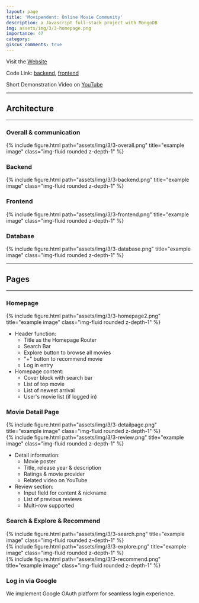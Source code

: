 ```yaml
---
layout: page
title: 'Movipendent: Online Movie Community'
description: a Javascript full-stack project with MongoDB
img: assets/img/3/3-homepage.png
importance: 47
category:
giscus_comments: true
---
```


Visit the [Website](https://movie-delivery-frontend.vercel.app/)

Code Link: [backend](https://github.com/ngcxy/MovieDelivery_backend), [frontend](https://github.com/ngcxy/MovieDelivery_frontend)

Short Demonstration Video on [YouTube](https://youtu.be/-SHo5A1ImtQ)


---

## Architecture

---

### Overall & communication
<div class="row">
    <div class="col-sm mt-3 mt-md-0">
        {% include figure.html path="assets/img/3/3-overall.png" title="example image" class="img-fluid rounded z-depth-1" %}
    </div>
</div>

### Backend
<div class="row">
    <div class="col-sm mt-3 mt-md-0">
        {% include figure.html path="assets/img/3/3-backend.png" title="example image" class="img-fluid rounded z-depth-1" %}
    </div>
</div>

### Frontend
<div class="row">
    <div class="col-sm mt-3 mt-md-0">
        {% include figure.html path="assets/img/3/3-frontend.png" title="example image" class="img-fluid rounded z-depth-1" %}
    </div>
</div>

### Database
<div class="row">
    <div class="col-sm mt-3 mt-md-0">
        {% include figure.html path="assets/img/3/3-database.png" title="example image" class="img-fluid rounded z-depth-1" %}
    </div>
</div>
  
---
  
## Pages

---

### Homepage
<div class="row">
    <div class="col-sm mt-3 mt-md-0">
        {% include figure.html path="assets/img/3/3-homepage2.png" title="example image" class="img-fluid rounded z-depth-1" %}
    </div>
</div>

- Header function:
  - Title as the Homepage Router
  - Search Bar
  - Explore button to browse all movies
  - "+" button to recommend movie
  - Log in entry
- Homepage content:
  - Cover block with search bar
  - List of top movie
  - List of newest arrival
  - User's movie list (if logged in)

### Movie Detail Page
<div class="row">
    <div class="col-sm mt-3 mt-md-0">
        {% include figure.html path="assets/img/3/3-detailpage.png" title="example image" class="img-fluid rounded z-depth-1" %}
    </div>
</div>
<div class="row">
    <div class="col-sm mt-3 mt-md-0">
        {% include figure.html path="assets/img/3/3-review.png" title="example image" class="img-fluid rounded z-depth-1" %}
    </div>
</div>

- Detail information:
  - Movie poster
  - Title, release year & description
  - Ratings & movie provider
  - Related video on YouTube
- Review section:
  - Input field for content & nickname
  - List of previous reviews
  - Multi-row supported

### Search & Explore & Recommend
<div class="row">
    <div class="col-sm mt-3 mt-md-0">
        {% include figure.html path="assets/img/3/3-search.png" title="example image" class="img-fluid rounded z-depth-1" %}
    </div>
</div>
<div class="row">
    <div class="col-sm mt-3 mt-md-0">
        {% include figure.html path="assets/img/3/3-explore.png" title="example image" class="img-fluid rounded z-depth-1" %}
    </div>
</div>
<div class="row">
    <div class="col-sm mt-3 mt-md-0">
        {% include figure.html path="assets/img/3/3-recommend.png" title="example image" class="img-fluid rounded z-depth-1" %}
    </div>
</div>

### Log in via Google

We implement Google OAuth platform for seamless login experience.